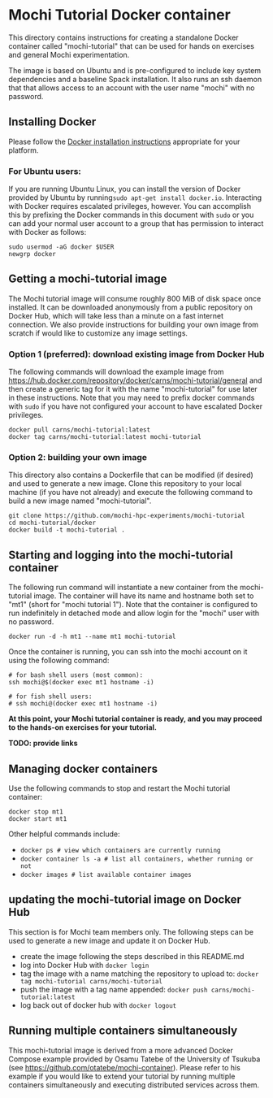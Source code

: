 # Mochi Tutorial Docker container

This directory contains instructions for creating a standalone Docker
container called "mochi-tutorial" that can be used for hands on exercises
and general Mochi experimentation.

The image is based on Ubuntu and is pre-configured to include key system
dependencies and a baseline Spack installation.  It also runs an ssh daemon
that that allows access to an account with the user name "mochi" with no
password.

## Installing Docker

Please follow the [Docker installation
instructions](https://docs.docker.com/get-docker/) appropriate for your
platform.

### For Ubuntu users:

If you are running Ubuntu Linux, you can install the version of Docker
provided by Ubuntu by running`sudo apt-get install docker.io`. Interacting
with Docker requires escalated privileges, however. You can accomplish this
by prefixing the Docker commands in this document with `sudo` or you can add
your normal user account to a group that has permission to interact with
Docker as follows:

```
sudo usermod -aG docker $USER
newgrp docker
```

## Getting a mochi-tutorial image

The Mochi tutorial image will consume roughly 800 MiB of disk space once
installed.  It can be downloaded anonymously from a public repository on
Docker Hub, which will take less than a minute on a fast internet
connection.  We also provide instructions for building your own image from
scratch if would like to customize any image settings.

### Option 1 (preferred): download existing image from Docker Hub

The following commands will download the example image from
https://hub.docker.com/repository/docker/carns/mochi-tutorial/general and
then create a generic tag for it with the name "mochi-tutorial" for use
later in these instructions.  Note that you may need to prefix docker
commands with `sudo` if you have not configured your account to have
escalated Docker privileges.


```
docker pull carns/mochi-tutorial:latest
docker tag carns/mochi-tutorial:latest mochi-tutorial
```

### Option 2: building your own image

This directory also contains a Dockerfile that can be modified (if desired)
and used to generate a new image.  Clone this repository to your local
machine (if you have not already) and execute the following command to build
a new image named "mochi-tutorial".

```
git clone https://github.com/mochi-hpc-experiments/mochi-tutorial
cd mochi-tutorial/docker
docker build -t mochi-tutorial .
```

## Starting and logging into the mochi-tutorial container

The following run command will instantiate a new container from the
mochi-tutorial image.  The container will have its name and hostname both
set to "mt1" (short for "mochi tutorial 1").  Note that the container is
configured to run indefinitely in detached mode and allow login for the
"mochi" user with no password.


```
docker run -d -h mt1 --name mt1 mochi-tutorial
```

Once the container is running, you can ssh into the mochi account on it
using the following command:

```
# for bash shell users (most common):
ssh mochi@$(docker exec mt1 hostname -i)

# for fish shell users:
# ssh mochi@(docker exec mt1 hostname -i)
```

**At this point, your Mochi tutorial container is ready, and you may proceed
to the hands-on exercises for your tutorial.**

**TODO: provide links**

## Managing docker containers

Use the following commands to stop and restart the Mochi tutorial container:

```
docker stop mt1
docker start mt1
```

Other helpful commands include:
- `docker ps # view which containers are currently running`
- `docker container ls -a # list all containers, whether running or not`
- `docker images # list available container images`

## updating the mochi-tutorial image on Docker Hub

This section is for Mochi team members only.  The following steps can be
used to generate a new image and update it on Docker Hub.

- create the image following the steps described in this README.md
- log into Docker Hub with `docker login`
- tag the image with a name matching the repository to upload to: `docker
  tag mochi-tutorial carns/mochi-tutorial`
- push the image with a tag name appended: `docker push
  carns/mochi-tutorial:latest`
- log back out of docker hub with `docker logout`

## Running multiple containers simultaneously

This mochi-tutorial image is derived from a more advanced Docker Compose example
provided by Osamu Tatebe of the University of Tsukuba (see
https://github.com/otatebe/mochi-container). Please refer to his example if
you would like to extend your tutorial by running multiple containers
simultaneously and executing distributed services across them.

